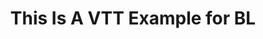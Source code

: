 ---
layout: manifest
title: This Is A VTT Example for BL
manifest_name: this-is-a-vtt-example-for-bl
---